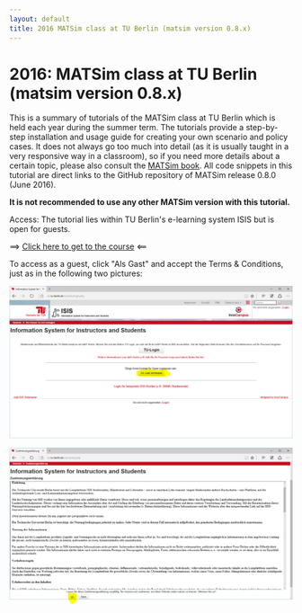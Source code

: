 ```yaml
---
layout: default
title: 2016 MATSim class at TU Berlin (matsim version 0.8.x)
---
```



# 2016: MATSim class at TU Berlin (matsim version 0.8.x)

This is a summary of tutorials of the MATSim class at TU Berlin which is held 
each year during the summer term. The tutorials provide a step-by-step 
installation and usage guide for creating your own scenario and policy cases. 
It does not always go too much into detail (as it is usually taught in a 
very responsive way in a classroom), so if you need more details about a 
certain topic, please also consult the [MATSim book](/the-book). All code 
snippets in this tutorial are direct links to the GitHub repository 
of MATSim release 0.8.0 (June 2016).

**It is not recommended to use any other MATSim version with this tutorial.**

Access: The tutorial lies within TU Berlin's e-learning system ISIS but is open for guests.

==> [Click here to get to the course](https://isis.tu-berlin.de/course/view.php?id=10914) <==

 

To access as a guest, click "Als Gast" and accept the Terms & Conditions, just as in the following two pictures: 

![click "Als Gast"](/content/images/isisguest.png)

![accept terms and conditions](/content/images/isisguest2.png)

